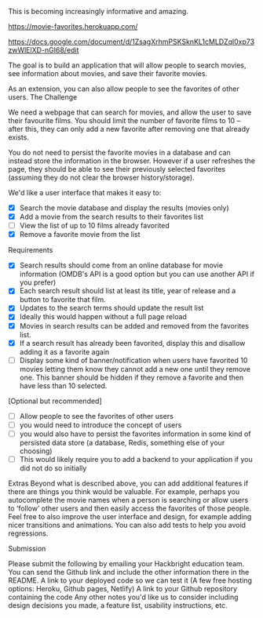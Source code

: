 This is becoming increasingly informative and amazing.

https://movie-favorites.herokuapp.com/

https://docs.google.com/document/d/1ZsagXrhmPSKSknKL1cMLDZql0xp73zwWlElXD-nGI68/edit

The goal is to build an application that will allow people to search movies, see information about movies, and save their favorite movies.

As an extension, you can also allow people to see the favorites of other users.
The Challenge

We need a webpage that can search for movies, and allow the user to save their favourite films. You should limit the number of favorite films to 10 – after this, they can only add a new favorite after removing one that already exists.

You do not need to persist the favorite movies in a database and can instead store the information in the browser. However if a user refreshes the page, they should be able to see their previously selected favorites (assuming they do not clear the browser history/storage).

We'd like a user interface that makes it easy to:

- [x] Search the movie database and display the results (movies only)
- [x] Add a movie from the search results to their favorites list
- [ ] View the list of up to 10 films already favorited
- [x] Remove a favorite movie from the list

Requirements

- [x] Search results should come from an online database for movie information (OMDB's API is a good option but you can use another API if you prefer)
- [x] Each search result should list at least its title, year of release and a button to favorite that film.
- [x] Updates to the search terms should update the result list
- [x] Ideally this would happen without a full page reload
- [x] Movies in search results can be added and removed from the favorites list.
- [x] If a search result has already been favorited, display this and disallow adding it as a favorite again
- [ ] Display some kind of banner/notification when users have favorited 10 movies letting them know they cannot add a new one until they remove one. This banner should be hidden if they remove a favorite and then have less than 10 selected.

[Optional but recommended]

- [ ] Allow people to see the favorites of other users
- [ ] you would need to introduce the concept of users
- [ ] you would also have to persist the favorites information in some kind of persisted data store (a database, Redis, something else of your choosing)
- [ ] This would likely require you to add a backend to your application if you did not do so initially

Extras
Beyond what is described above, you can add additional features if there are things you think would be valuable. For example, perhaps you autocomplete the movie names when a person is searching or allow users to ‘follow’ other users and then easily access the favorites of those people. Feel free to also improve the user interface and design, for example adding nicer transitions and animations. You can also add tests to help you avoid regressions.

Submission

Please submit the following by emailing your Hackbright education team. You can send the Github link and include the other information there in the README.
A link to your deployed code so we can test it (A few free hosting options: Heroku, Github pages, Netlify)
A link to your Github repository containing the code
Any other notes you'd like us to consider including design decisions you made, a feature list, usability instructions, etc.
